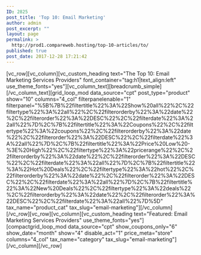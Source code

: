 ```yaml
---
ID: 2825
post_title: 'Top 10: Email Marketing'
author: admin
post_excerpt: ""
layout: page
permalink: >
  http://prod1.compareweb.hosting/top-10-articles/to/
published: true
post_date: 2017-12-28 17:21:42
---
```

[vc_row][vc_column][vc_custom_heading text="The Top 10: Email Marketing Services Providers" font_container="tag:h1|text_align:left" use_theme_fonts="yes"][vc_column_text][breadcrumb_simple][/vc_column_text][grid_loop_mod data_source="cpt" post_type="product" show="10" columns="4_col" filterpanelenable="1" filterpanel="%5B%7B%22filtertitle%22%3A%22Show%20all%22%2C%22filtertype%22%3A%22all%22%2C%22filterorderby%22%3A%22date%22%2C%22filterorder%22%3A%22DESC%22%2C%22filterdate%22%3A%22all%22%7D%2C%7B%22filtertitle%22%3A%22Coupons%22%2C%22filtertype%22%3A%22coupons%22%2C%22filterorderby%22%3A%22date%22%2C%22filterorder%22%3A%22DESC%22%2C%22filterdate%22%3A%22all%22%7D%2C%7B%22filtertitle%22%3A%22Price%20Low%20-%3E%20High%22%2C%22filtertype%22%3A%22pricerange%22%2C%22filterorderby%22%3A%22date%22%2C%22filterorder%22%3A%22DESC%22%2C%22filterdate%22%3A%22all%22%7D%2C%7B%22filtertitle%22%3A%22Hot%20Deals%22%2C%22filtertype%22%3A%22hot%22%2C%22filterorderby%22%3A%22date%22%2C%22filterorder%22%3A%22DESC%22%2C%22filterdate%22%3A%22all%22%7D%2C%7B%22filtertitle%22%3A%22New%20Deals%22%2C%22filtertype%22%3A%22deals%22%2C%22filterorderby%22%3A%22date%22%2C%22filterorder%22%3A%22DESC%22%2C%22filterdate%22%3A%22all%22%7D%5D" tax_name="product_cat" tax_slug="email-marketing"][/vc_column][/vc_row][vc_row][vc_column][vc_custom_heading text="Featured: Email Marketing Services Providers" use_theme_fonts="yes"][compactgrid_loop_mod data_source="cpt" show_coupons_only="6" show_date="month" show="4" disable_act="1" price_meta="store" columns="4_col" tax_name="category" tax_slug="email-marketing"][/vc_column][/vc_row]